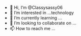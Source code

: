 - 👋 Hi, I’m @Classysassy06
- 👀 I’m interested in ...technology 
- 🌱 I’m currently learning ...
- 💞️ I’m looking to collaborate on ...
- 📫 How to reach me ...

<!---
Classysassy06/Classysassy06 is a ✨ special ✨ repository because its `README.md` (this file) appears on your GitHub profile.
You can click the Preview link to take a look at your changes.
--->
